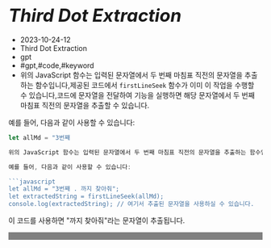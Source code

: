 # **<span style="font-size: 35px; font-style: italic;">Third Dot Extraction</span>**


- 2023-10-24-12  
- Third Dot Extraction  
- gpt  
- #gpt,#code,#keyword  
- 위의 JavaScript 함수는 입력된 문자열에서 두 번째 마침표 직전의 문자열을 추출하는 함수입니다,제공된 코드에서 `firstLineSeek` 함수가 이미 이 작업을 수행할 수 있습니다,코드에 문자열을 전달하여 기능을 실행하면 해당 문자열에서 두 번째 마침표 직전의 문자열을 추출할 수 있습니다.

예를 들어, 다음과 같이 사용할 수 있습니다:

```javascript
let allMd = "3번째   

위의 JavaScript 함수는 입력된 문자열에서 두 번째 마침표 직전의 문자열을 추출하는 함수입니다. 제공된 코드에서 `firstLineSeek` 함수가 이미 이 작업을 수행할 수 있습니다. 코드에 문자열을 전달하여 기능을 실행하면 해당 문자열에서 두 번째 마침표 직전의 문자열을 추출할 수 있습니다.

예를 들어, 다음과 같이 사용할 수 있습니다:

```javascript
let allMd = "3번째 . 까지 찾아줘";
let extractedString = firstLineSeek(allMd);
console.log(extractedString); // 여기서 추출된 문자열을 사용하실 수 있습니다.
```

이 코드를 사용하면 "까지 찾아줘"라는 문자열이 추출됩니다.




<div style="background-color: grey; height: 15px;"></div>

